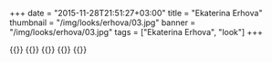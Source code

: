 +++
date = "2015-11-28T21:51:27+03:00"
title = "Ekaterina Erhova"
thumbnail = "/img/looks/erhova/03.jpg"
banner = "/img/looks/erhova/03.jpg"
tags = ["Ekaterina Erhova", "look"]
+++

{{<mkimage src="/img/looks/erhova/01.jpg">}}
{{<mkimage src="/img/looks/erhova/02.jpg">}}
{{<mkimage src="/img/looks/erhova/03.jpg">}}
{{<mkimage src="/img/looks/erhova/04.jpg">}}
{{<mkimage src="/img/looks/erhova/05.jpg">}}
